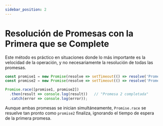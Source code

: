 ```yaml
---
sidebar_position: 2
---
```


# Resolución de Promesas con la Primera que se Complete

Este método es práctico en situaciones donde lo más importante es la velocidad de la operación, y no necesariamente la resolución de todas las promesas.

```js
const promise1 = new Promise(resolve => setTimeout(() => resolve('Promesa 1 completada'), 3000));
const promise2 = new Promise(resolve => setTimeout(() => resolve('Promesa 2 completada'), 1000));

Promise.race([promise1, promise2])
  .then(result => console.log(result))   // "Promesa 2 completada"
  .catch(error => console.log(error));
```

Aunque ambas promesas se inician simultáneamente, `Promise.race` se resuelve tan pronto como `promise2` finaliza, ignorando el tiempo de espera de la primera promesa.